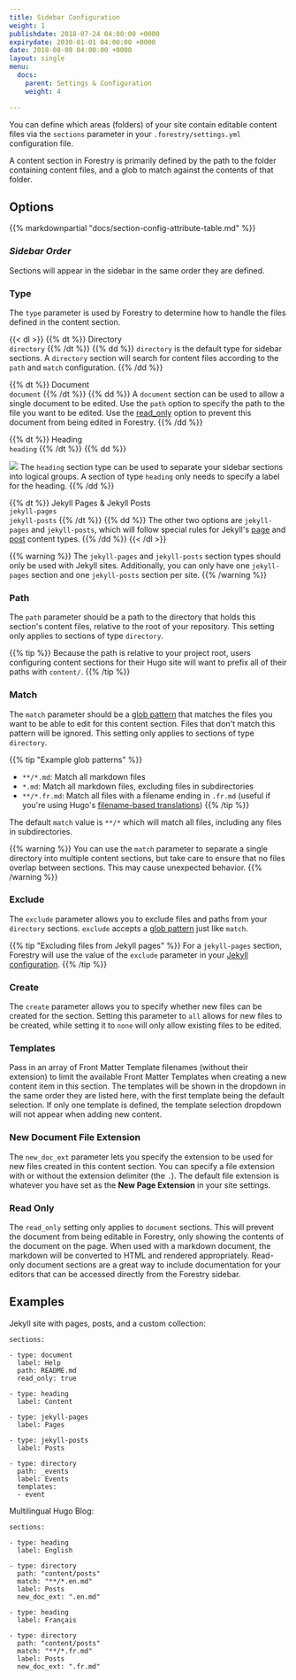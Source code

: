 ```yaml
---
title: Sidebar Configuration
weight: 1
publishdate: 2018-07-24 04:00:00 +0000
expirydate: 2030-01-01 04:00:00 +0000
date: 2018-08-08 04:00:00 +0000
layout: single
menu:
  docs:
    parent: Settings & Configuration
    weight: 4

---
```

You can define which areas (folders) of your site contain editable content files via the `sections` parameter in your `.forestry/settings.yml` configuration file.

A content section in Forestry is primarily defined by the path to the folder containing content files, and a glob to match against the contents of that folder.

## Options

{{% markdownpartial "docs/section-config-attribute-table.md" %}}

### _Sidebar Order_

Sections will appear in the sidebar in the same order they are defined.

### Type

The `type` parameter is used by Forestry to determine how to handle the files defined in the content section.

{{< dl >}}
{{% dt %}}
Directory
<br />`directory`
{{% /dt %}}
{{% dd %}}
`directory` is the default type for sidebar sections. A `directory` section will search for content files according to the `path` and `match` configuration.
{{% /dd %}}

{{% dt %}}
Document
<br />`document`
{{% /dt %}}
{{% dd %}}
A `document` section can be used to allow a single document to be edited. Use the `path` option to specify the path to the file you want to be edited. Use the [read_only](#read-only) option to prevent this document from being edited in Forestry.
{{% /dd %}}

{{% dt %}}
Heading
<br />`heading`
{{% /dt %}}
{{% dd %}}

![](/uploads/2018/08/sidebar-headings.png)
The `heading` section type can be used to separate your sidebar sections into logical groups. A section of type `heading` only needs to specify a label for the heading.
{{% /dd %}}

{{% dt %}}
Jekyll Pages & Jekyll Posts
<br />`jekyll-pages`
<br />`jekyll-posts`
{{% /dt %}}
{{% dd %}}
The other two options are `jekyll-pages` and `jekyll-posts`, which will follow special rules for Jekyll's [page](https://jekyllrb.com/docs/pages/) and [post](https://jekyllrb.com/docs/posts/) content types.
{{% /dd %}}
{{< /dl >}}

{{% warning %}}
The `jekyll-pages` and `jekyll-posts` section types should only be used with Jekyll sites. Additionally, you can only have one `jekyll-pages` section and one `jekyll-posts` section per site.
{{% /warning %}}

### Path

The `path` parameter should be a path to the directory that holds this section's content files, relative to the root of your repository. This setting only applies to sections of type `directory`.

{{% tip %}}
Because the path is relative to your project root, users configuring content sections for their Hugo site will want to prefix all of their paths with `content/`.
{{% /tip %}}

### Match

The `match` parameter should be a [glob pattern](https://en.wikipedia.org/wiki/Glob_(programming)) that matches the files you want to be able to edit for this content section. Files that don't match this pattern will be ignored. This setting only applies to sections of type `directory`.

{{% tip "Example glob patterns" %}}

* `**/*.md`: Match all markdown files
* `*.md`: Match all markdown files, excluding files in subdirectories
* `**/*.fr.md`: Match all files with a filename ending in `.fr.md` (useful if you're using Hugo's [filename-based translations](https://gohugo.io/content-management/multilingual/#translation-by-filename))
  {{% /tip %}}

The default `match` value is `**/*` which will match all files, including any files in subdirectories.

{{% warning %}}
You can use the `match` parameter to separate a single directory into multiple content sections, but take care to ensure that no files overlap between sections. This may cause unexpected behavior.
{{% /warning %}}

### Exclude

The `exclude` parameter allows you to exclude files and paths from your `directory` sections. `exclude` accepts a [glob pattern](https://en.wikipedia.org/wiki/Glob_(programming)) just like `match`.

{{% tip "Excluding files from Jekyll pages" %}}
For a `jekyll-pages` section, Forestry will use the value of the `exclude` parameter in your [Jekyll configuration](https://jekyllrb.com/docs/configuration/).
{{% /tip %}}

### Create

The `create` parameter allows you to specify whether new files can be created for the section. Setting this parameter to `all` allows for new files to be created, while setting it to `none` will only allow existing files to be edited.

### Templates

Pass in an array of Front Matter Template filenames (without their extension) to limit the available Front Matter Templates when creating a new content item in this section. The templates will be shown in the dropdown in the same order they are listed here, with the first template being the default selection. If only one template is defined, the template selection dropdown will not appear when adding new content.

### New Document File Extension

The `new_doc_ext` parameter lets you specify the extension to be used for new files created in this content section. You can specify a file extension with or without the extension delimiter (the `.`). The default file extension is whatever you have set as the **New Page Extension** in your site settings.

### Read Only

The `read_only` setting only applies to `document` sections. This will prevent the document from being editable in Forestry, only showing the contents of the document on the page. When used with a markdown document, the markdown will be converted to HTML and rendered appropriately. Read-only document sections are a great way to include documentation for your editors that can be accessed directly from the Forestry sidebar.

## Examples

Jekyll site with pages, posts, and a custom collection:

    sections:
    
    - type: document
      label: Help
      path: README.md
      read_only: true
    
    - type: heading
      label: Content
    
    - type: jekyll-pages
      label: Pages
    
    - type: jekyll-posts
      label: Posts
    
    - type: directory
      path: _events
      label: Events
      templates:
      - event

Multilingual Hugo Blog:

    sections:
    
    - type: heading
      label: English
    
    - type: directory
      path: "content/posts"
      match: "**/*.en.md"
      label: Posts
      new_doc_ext: ".en.md"
    
    - type: heading
      label: Français
    
    - type: directory
      path: "content/posts"
      match: "**/*.fr.md"
      label: Posts
      new_doc_ext: ".fr.md"